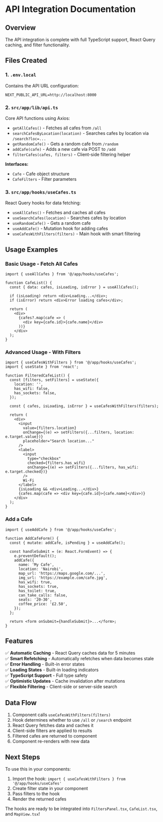 # API Integration Documentation

## Overview
The API integration is complete with full TypeScript support, React Query caching, and filter functionality.

## Files Created

### 1. `.env.local`
Contains the API URL configuration:
```
NEXT_PUBLIC_API_URL=http://localhost:8000
```

### 2. `src/app/lib/api.ts`
Core API functions using Axios:
- `getAllCafes()` - Fetches all cafes from `/all`
- `searchCafesByLocation(location)` - Searches cafes by location via `/search?loc=...`
- `getRandomCafe()` - Gets a random cafe from `/random`
- `addCafe(cafe)` - Adds a new cafe via POST to `/add`
- `filterCafes(cafes, filters)` - Client-side filtering helper

**Interfaces:**
- `Cafe` - Cafe object structure
- `CafeFilters` - Filter parameters

### 3. `src/app/hooks/useCafes.ts`
React Query hooks for data fetching:
- `useAllCafes()` - Fetches and caches all cafes
- `useSearchCafes(location)` - Searches cafes by location
- `useRandomCafe()` - Gets a random cafe
- `useAddCafe()` - Mutation hook for adding cafes
- `useCafesWithFilters(filters)` - Main hook with smart filtering

## Usage Examples

### Basic Usage - Fetch All Cafes
```tsx
import { useAllCafes } from '@/app/hooks/useCafes';

function CafeList() {
  const { data: cafes, isLoading, isError } = useAllCafes();

  if (isLoading) return <div>Loading...</div>;
  if (isError) return <div>Error loading cafes</div>;

  return (
    <div>
      {cafes?.map(cafe => (
        <div key={cafe.id}>{cafe.name}</div>
      ))}
    </div>
  );
}
```

### Advanced Usage - With Filters
```tsx
import { useCafesWithFilters } from '@/app/hooks/useCafes';
import { useState } from 'react';

function FilteredCafeList() {
  const [filters, setFilters] = useState({
    location: '',
    has_wifi: false,
    has_sockets: false,
  });

  const { cafes, isLoading, isError } = useCafesWithFilters(filters);

  return (
    <div>
      <input
        value={filters.location}
        onChange={(e) => setFilters({...filters, location: e.target.value})}
        placeholder="Search location..."
      />
      <label>
        <input
          type="checkbox"
          checked={filters.has_wifi}
          onChange={(e) => setFilters({...filters, has_wifi: e.target.checked})}
        />
        Wi-Fi
      </label>
      {isLoading && <div>Loading...</div>}
      {cafes.map(cafe => <div key={cafe.id}>{cafe.name}</div>)}
    </div>
  );
}
```

### Add a Cafe
```tsx
import { useAddCafe } from '@/app/hooks/useCafes';

function AddCafeForm() {
  const { mutate: addCafe, isPending } = useAddCafe();

  const handleSubmit = (e: React.FormEvent) => {
    e.preventDefault();
    addCafe({
      name: 'My Cafe',
      location: 'Nairobi',
      map_url: 'https://maps.google.com/...',
      img_url: 'https://example.com/cafe.jpg',
      has_wifi: true,
      has_sockets: true,
      has_toilet: true,
      can_take_calls: false,
      seats: '20-30',
      coffee_price: '£2.50',
    });
  };

  return <form onSubmit={handleSubmit}>...</form>;
}
```

## Features

✅ **Automatic Caching** - React Query caches data for 5 minutes  
✅ **Smart Refetching** - Automatically refetches when data becomes stale  
✅ **Error Handling** - Built-in error states  
✅ **Loading States** - Built-in loading indicators  
✅ **TypeScript Support** - Full type safety  
✅ **Optimistic Updates** - Cache invalidation after mutations  
✅ **Flexible Filtering** - Client-side or server-side search  

## Data Flow

1. Component calls `useCafesWithFilters(filters)`
2. Hook determines whether to use `/all` or `/search` endpoint
3. React Query fetches data and caches it
4. Client-side filters are applied to results
5. Filtered cafes are returned to component
6. Component re-renders with new data

## Next Steps

To use this in your components:
1. Import the hook: `import { useCafesWithFilters } from '@/app/hooks/useCafes'`
2. Create filter state in your component
3. Pass filters to the hook
4. Render the returned cafes

The hooks are ready to be integrated into `FiltersPanel.tsx`, `CafeList.tsx`, and `MapView.tsx`!
